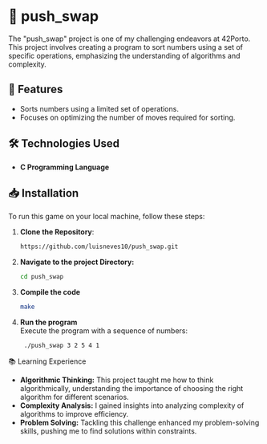 # 🔢 push_swap

The "push_swap" project is one of my challenging endeavors at 42Porto.<br>
This project involves creating a program to sort numbers using a set of specific operations, emphasizing the understanding of algorithms and complexity.

## 🚀 Features

- Sorts numbers using a limited set of operations.
- Focuses on optimizing the number of moves required for sorting.

## 🛠️ Technologies Used

- **C Programming Language**

## 📥 Installation

To run this game on your local machine, follow these steps:

1. **Clone the Repository**:
   ```bash
   https://github.com/luisneves10/push_swap.git
2. **Navigate to the project Directory:**
   ```bash
   cd push_swap
3. **Compile the code**<br>
    ```bash
    make
4. **Run the program**<br>
  Execute the program with a sequence of numbers:
   ```bash
    ./push_swap 3 2 5 4 1

📚 Learning Experience

- **Algorithmic Thinking:** This project taught me how to think algorithmically, understanding the importance of choosing the right algorithm for different scenarios.
- **Complexity Analysis:** I gained insights into analyzing complexity of algorithms to improve efficiency.
- **Problem Solving:** Tackling this challenge enhanced my problem-solving skills, pushing me to find solutions within constraints.
